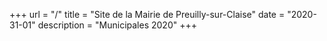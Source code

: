 +++
url = "/"
title = "Site de la Mairie de Preuilly-sur-Claise"
date = "2020-31-01"
description = "Municipales 2020"
+++
